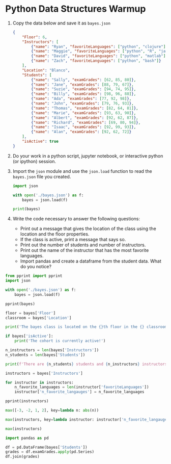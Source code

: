# Python Data Structures Warmup

1. Copy the data below and save it as `bayes.json`

    ```json
    {
        "Floor": 6,
        "Instructors": [
            {"name": "Ryan", "favoriteLanguages": ["python", "clojure"]},
            {"name": "Maggie", "favoriteLanguages": ["python", "R", "java"]},
            {"name": "David", "favoriteLanguages": ["python", "matlab"]},
            {"name": "Zach", "favoriteLanguages": ["python", "bash"]}
        ],
        "Location": "Blanco",
        "Students": [
            {"name": "Sally", "examGrades": [62, 85, 80]},
            {"name": "Jane", "examGrades": [88, 79, 67]},
            {"name": "Suzie", "examGrades": [94, 74, 95]},
            {"name": "Billy", "examGrades": [98, 96, 88]},
            {"name": "Ada", "examGrades": [77, 92, 98]},
            {"name": "John", "examGrades": [79, 76, 93]},
            {"name": "Thomas", "examGrades": [82, 64, 81]},
            {"name": "Marie", "examGrades": [93, 63, 90]},
            {"name": "Albert", "examGrades": [92, 62, 87]},
            {"name": "Richard", "examGrades": [69, 80, 94]},
            {"name": "Isaac", "examGrades": [92, 99, 93]},
            {"name": "Alan", "examGrades": [92, 62, 72]}
        ],
        "isActive": true
    }
    ```

1. Do your work in a python script, jupyter notebook, or interactive python (or
   ipython) session.

1. Import the `json` module and use the `json.load` function to read the
   `bayes.json` file you created.

    ```python
    import json

    with open('./bayes.json') as f:
        bayes = json.load(f)

    print(bayes)
    ```

1. Write the code necessary to answer the following questions:

    - Print out a message that gives the location of the class using the
      location and the floor properties.
    - If the class is active, print a message that says so.
    - Print out the number of students and number of instructors.
    - Print out the name of the instructor that has the most favorite languages.
    - Import pandas and create a dataframe from the student data. What do you
      notice?

```python
from pprint import pprint
import json

with open('./bayes.json') as f:
    bayes = json.load(f)

pprint(bayes)
```

```python
floor = bayes['Floor']
classroom = bayes['Location']

print('The bayes class is located on the {}th floor in the {} classroom.'.format(floor, classroom))
```

```python
if bayes['isActive']:
    print('The cohort is currently active!')
```

```python
n_instructors = len(bayes['Instructors'])
n_students = len(bayes['Students'])

print(f'There are {n_students} students and {n_instructors} instructors.')
```

```python
instructors = bayes['Instructors']

for instructor in instructors:
    n_favorite_languages = len(instructor['favoriteLanguages'])
    instructor['n_favorite_langauges'] = n_favorite_languages
```

```python
pprint(instructors)
```

```python
max([-3, -2, 1, 2], key=lambda n: abs(n))
```

```python
max(instructors, key=lambda instructor: instructor['n_favorite_langauges'])
```

```python
max(instructors)
```

```python
import pandas as pd

df = pd.DataFrame(bayes['Students'])
grades = df.examGrades.apply(pd.Series)
df.join(grades)
```

